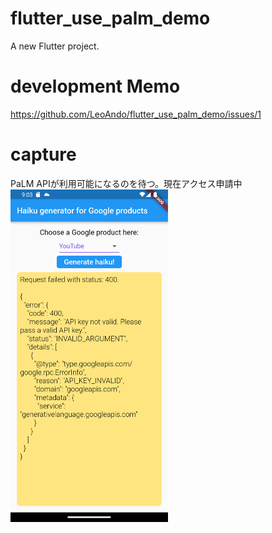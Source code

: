 # flutter_use_palm_demo

A new Flutter project.

# development Memo
https://github.com/LeoAndo/flutter_use_palm_demo/issues/1<br>

# capture
PaLM APIが利用可能になるのを待つ。現在アクセス申請中<br>
<img src="./1.png" width=50%>